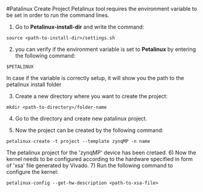 #Patalinux Create Project
Petalinux tool requires the environment variable to be set in order to run the command lines.
1) Go to **Petalinux-install-dir** and write the command:

``
source <path-to-install-dir>/settings.sh
``

2) you can verify if the environment variable is set to **Petalinux** by entering the following command:

``
$PETALINUX
``

 In case if the variable is correctly setup, it will show you the path to the petalinux install folder

3) Create a new directory where you want to create the project:

``
mkdir <path-to-directory>/folder-name
``

4) Go to the directory and create new patalinux project.

5) Now the project can be created by the following command:

``
petalinux-create -t project --template zynqMP -n name 
``

The petalinux project for the 'zynqMP' device has been cretaed.
6) Now the kernel needs to be configured according to the hardware specified in form of 'xsa' file generated by Vivado.
7) Run the following command to configure the kernel:

``
petalinux-config --get-hw-description <path-to-xsa-file>
``

